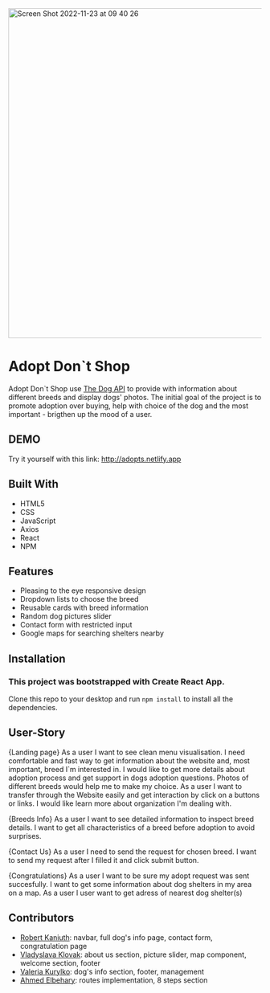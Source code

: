 <img align="center" width="657" alt="Screen Shot 2022-11-23 at 09 40 26" src="https://user-images.githubusercontent.com/84926603/203503540-2080cc3d-340b-4a52-9872-0957f17f00d1.png">


# Adopt Don`t Shop

Adopt Don`t Shop use [The Dog API](https://docs.thedogapi.com/) to provide with information about different breeds and display dogs' photos. The initial goal of the project is to promote adoption over buying, help with choice of the dog and the most important -  brigthen up the mood of a user. 

## DEMO

Try it yourself with this link: http://adopts.netlify.app

## Built With
- HTML5
- CSS
- JavaScript
- Axios
- React
- NPM

## Features
- Pleasing to the eye responsive design
- Dropdown lists to choose the breed
- Reusable cards with breed information
- Random dog pictures slider
- Contact form with restricted input 
- Google maps for searching shelters nearby

## Installation

### This project was bootstrapped with Create React App.

Clone this repo to your desktop and run `npm install` to install all the dependencies.




## User-Story
{Landing page} 
As a user I want to see clean menu visualisation. 
I need comfortable and fast way to get information about the website and, most important, breed I`m interested in. 
I would like to get more details about adoption process and get support in dogs adoption questions. 
Photos of different breeds would help me to make my choice.
As a user I want to transfer through the Website easily and get interaction by click on a buttons or links.
I would like learn more about organization I'm dealing with.

{Breeds Info}
As a user I want to see detailed information to inspect breed details.
I want to get all characteristics of a breed before adoption to avoid surprises.


{Contact Us}
As a user I need to send the request for chosen breed.
I want to send my request after I filled it and click submit button.

{Congratulations}
As a user I want to be sure my adopt request was sent succesfully.
I want to get some information about dog shelters in my area on a map.
As a user I user want to  get adress of nearest dog shelter(s)

## Contributors 

* [Robert Kaniuth](https://github.com/RobertKaniuth): navbar, full dog's info page, contact form, congratulation page
* [Vladyslava Klovak](https://github.com/vladka-kl): about us section, picture slider, map component, welcome section, footer
* [Valeria Kurylko](https://github.com/kurylko): dog's info section, footer, management
* [Ahmed Elbehary](https://github.com/elbehary01): routes implementation, 8 steps section

 


